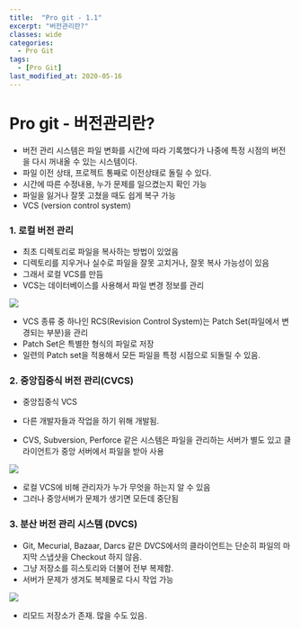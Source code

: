 ```yaml
---
title:  "Pro git - 1.1"
excerpt: "버전관리란?"
classes: wide
categories:
  - Pro Git
tags:
  - [Pro Git]
last_modified_at: 2020-05-16
---
```




# Pro git - 버전관리란?

* 버전 관리 시스템은 파일 변화를 시간에 따라 기록했다가 나중에 특정 시점의 버전을 다시 꺼내올 수 있는 시스템이다.
* 파일 이전 상태, 프로젝트 통째로 이전상태로 돌릴 수 있다.
* 시간에 따른 수정내용, 누가 문제를 일으켰는지 확인 가능
* 파일을 잃거나 잘못 고쳤을 때도 쉽게 복구 가능
* VCS (version control system)



### 1. 로컬 버전 관리

* 최초 디렉토리로 파일을 복사하는 방법이 있었음
* 디렉토리를 지우거나 실수로 파일을 잘못 고치거나, 잘못 복사 가능성이 있음
* 그래서 로컬 VCS를 만듬
* VCS는 데이터베이스를 사용해서 파일 변경 정보를 관리

![]({{site.url}}/assets/images/git01.PNG)

* VCS 종류 중 하나인 RCS(Revision Control System)는 Patch Set(파일에서 변경되는 부분)을 관리
* Patch Set은 특별한 형식의 파일로 저장
* 일련의 Patch set을 적용해서 모든 파일을 특정 시점으로 되돌릴 수 있음.



### 2. 중앙집중식 버전 관리(CVCS)

* 중앙집중식 VCS

* 다른 개발자들과 작업을 하기 위해 개발됨.

* CVS, Subversion, Perforce 같은 시스템은 파일을 관리하는 서버가 별도 있고 클라이언트가 중앙 서버에서 파일을 받아 사용

![]({{site.url}}/assets/images/git02.PNG)

* 로컬 VCS에 비해 관리자가 누가 무엇을 하는지 알 수 있음
* 그러나 중앙서버가 문제가 생기면 모든데 중단됨



### 3. 분산 버전 관리 시스템 (DVCS)

* Git, Mecurial, Bazaar, Darcs 같은 DVCS에서의 클라이언트는 단순히 파일의 마지막 스냅샷을 Checkout 하지 않음.
* 그냥 저장소를 히스토리와 더불어 전부 복제함.
* 서버가 문제가 생겨도 복제물로 다시 작업 가능

![]({{site.url}}/assets/images/git03.PNG)

* 리모드 저장소가 존재. 많을 수도 있음.


















